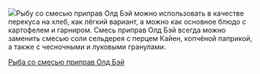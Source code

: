 <!--2025-06-02 19:46:48-->
<div class="yb">
  <div class="rss povarenok"><a href="https://www.povarenok.ru/recipes/show/182748/"><img src="https://www.povarenok.ru/data/cache/2025jun/02/47/3179285_71021-640x480.jpg"></a>Рыбу со смесью приправ Олд Бэй можно использовать в качестве перекуса на хлеб, как лёгкий вариант, а можно как основное блюдо с картофелем и гарниром. Смесь приправ Олд Бэй всегда можно заменить смесью соли сельдерея с перцем Кайен, копчёной паприкой, а также с чесночными и луковыми гранулами. <p class="titl"><a href="https://www.povarenok.ru/recipes/show/182748/">Рыба со смесью приправ Олд Бэй</a></p></div>
</div>
